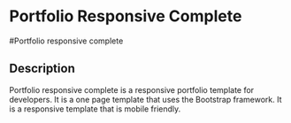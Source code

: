# Portfolio Responsive Complete

#Portfolio responsive complete


## Description

Portfolio responsive complete is a responsive portfolio template for developers. It is a one page template that uses the Bootstrap framework. It is a responsive template that is mobile friendly.






